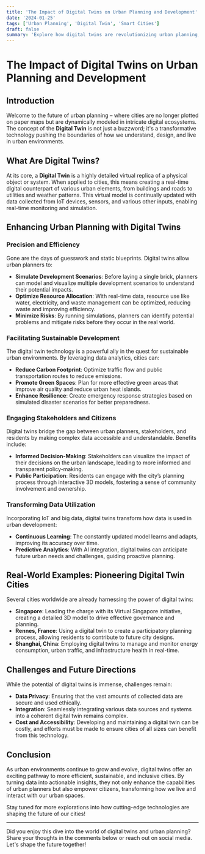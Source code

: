 ```yaml
---
title: 'The Impact of Digital Twins on Urban Planning and Development'
date: '2024-01-25'
tags: ['Urban Planning', 'Digital Twin', 'Smart Cities']
draft: false
summary: 'Explore how digital twins are revolutionizing urban planning, offering a new level of precision, efficiency, and sustainable development.'
---
```


# The Impact of Digital Twins on Urban Planning and Development

## Introduction

Welcome to the future of urban planning – where cities are no longer plotted on paper maps but are dynamically modeled in intricate digital ecosystems. The concept of the **Digital Twin** is not just a buzzword; it's a transformative technology pushing the boundaries of how we understand, design, and live in urban environments.

## What Are Digital Twins?

At its core, a **Digital Twin** is a highly detailed virtual replica of a physical object or system. When applied to cities, this means creating a real-time digital counterpart of various urban elements, from buildings and roads to utilities and weather patterns. This virtual model is continually updated with data collected from IoT devices, sensors, and various other inputs, enabling real-time monitoring and simulation.

## Enhancing Urban Planning with Digital Twins

### Precision and Efficiency

Gone are the days of guesswork and static blueprints. Digital twins allow urban planners to:

- **Simulate Development Scenarios**: Before laying a single brick, planners can model and visualize multiple development scenarios to understand their potential impacts.
- **Optimize Resource Allocation**: With real-time data, resource use like water, electricity, and waste management can be optimized, reducing waste and improving efficiency.
- **Minimize Risks**: By running simulations, planners can identify potential problems and mitigate risks before they occur in the real world.

### Facilitating Sustainable Development

The digital twin technology is a powerful ally in the quest for sustainable urban environments. By leveraging data analytics, cities can:

- **Reduce Carbon Footprint**: Optimize traffic flow and public transportation routes to reduce emissions.
- **Promote Green Spaces**: Plan for more effective green areas that improve air quality and reduce urban heat islands.
- **Enhance Resilience**: Create emergency response strategies based on simulated disaster scenarios for better preparedness.

### Engaging Stakeholders and Citizens

Digital twins bridge the gap between urban planners, stakeholders, and residents by making complex data accessible and understandable. Benefits include:

- **Informed Decision-Making**: Stakeholders can visualize the impact of their decisions on the urban landscape, leading to more informed and transparent policy-making.
- **Public Participation**: Residents can engage with the city’s planning process through interactive 3D models, fostering a sense of community involvement and ownership.

### Transforming Data Utilization

Incorporating IoT and big data, digital twins transform how data is used in urban development:

- **Continuous Learning**: The constantly updated model learns and adapts, improving its accuracy over time.
- **Predictive Analytics**: With AI integration, digital twins can anticipate future urban needs and challenges, guiding proactive planning.

## Real-World Examples: Pioneering Digital Twin Cities

Several cities worldwide are already harnessing the power of digital twins:

- **Singapore**: Leading the charge with its Virtual Singapore initiative, creating a detailed 3D model to drive effective governance and planning.
- **Rennes, France**: Using a digital twin to create a participatory planning process, allowing residents to contribute to future city designs.
- **Shanghai, China**: Employing digital twins to manage and monitor energy consumption, urban traffic, and infrastructure health in real-time.

## Challenges and Future Directions

While the potential of digital twins is immense, challenges remain:

- **Data Privacy**: Ensuring that the vast amounts of collected data are secure and used ethically.
- **Integration**: Seamlessly integrating various data sources and systems into a coherent digital twin remains complex.
- **Cost and Accessibility**: Developing and maintaining a digital twin can be costly, and efforts must be made to ensure cities of all sizes can benefit from this technology.

## Conclusion

As urban environments continue to grow and evolve, digital twins offer an exciting pathway to more efficient, sustainable, and inclusive cities. By turning data into actionable insights, they not only enhance the capabilities of urban planners but also empower citizens, transforming how we live and interact with our urban spaces.

Stay tuned for more explorations into how cutting-edge technologies are shaping the future of our cities!

---

Did you enjoy this dive into the world of digital twins and urban planning? Share your thoughts in the comments below or reach out on social media. Let's shape the future together!